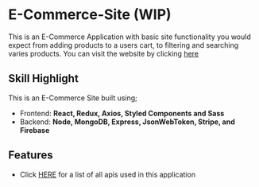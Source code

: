 # E-Commerce-Site (WIP)

This is an E-Commerce Application with basic site functionality you would expect from adding products to a users cart, to filtering and searching varies products. You can visit the website by clicking [here](https://anthony-ecom.onrender.com)

## Skill Highlight

This is an E-Commerce Site built using; 
 - Frontend: **React, Redux, Axios, Styled Components and Sass**
 - Backend: **Node, MongoDB, Express, JsonWebToken, Stripe, and Firebase**

## Features

- Click [HERE](https://github.com/AnthonyA44/E-Commerce-Site/blob/main/server/API.md) for a list of all apis used in this application

